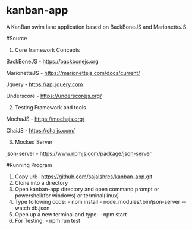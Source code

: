 # kanban-app
A KanBan swim lane application based on BackBoneJS and MarionetteJS


#Source

1. Core framework Concepts

BackBoneJS
    - https://backbonejs.org

MarionetteJS
    - https://marionettejs.com/docs/current/

Jquery
    - https://api.jquery.com

Underscore
    - https://underscorejs.org/


2. Testing Framework and tools

MochaJS
    - https://mochajs.org/

ChaiJS
    - https://chaijs.com/


3. Mocked Server

json-server
    - https://www.npmjs.com/package/json-server


#Running Program

1. Copy url:- https://github.com/sajalshres/kanban-app.git
2. Clone into a directory
3. Open kanban-app directory and open command prompt or powershell(for windows) or terminal(linux)
4. Type following code:
        - npm install
        - node_modules/.bin/json-server --watch db.json
5. Open up a new terminal and type:
        - npm start
6. For Testing:
        - npm run test 
